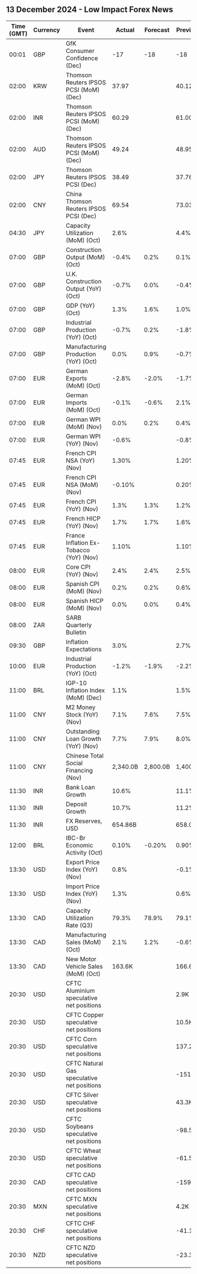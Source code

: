 ## 13 December 2024 - Low Impact Forex News

| Time (GMT) | Currency | Event | Actual | Forecast | Previous |
|------|----------|-------|--------|----------|----------|
| 00:01 | GBP | GfK Consumer Confidence (Dec) | -17 | -18 | -18 |
| 02:00 | KRW | Thomson Reuters IPSOS PCSI (MoM) (Dec) | 37.97 |  | 40.12 |
| 02:00 | INR | Thomson Reuters IPSOS PCSI (MoM) (Dec) | 60.29 |  | 61.00 |
| 02:00 | AUD | Thomson Reuters IPSOS PCSI (MoM) (Dec) | 49.24 |  | 48.95 |
| 02:00 | JPY | Thomson Reuters IPSOS PCSI (Dec) | 38.49 |  | 37.76 |
| 02:00 | CNY | China Thomson Reuters IPSOS PCSI (Dec) | 69.54 |  | 73.03 |
| 04:30 | JPY | Capacity Utilization (MoM) (Oct) | 2.6% |  | 4.4% |
| 07:00 | GBP | Construction Output (MoM) (Oct) | -0.4% | 0.2% | 0.1% |
| 07:00 | GBP | U.K. Construction Output (YoY) (Oct) | -0.7% | 0.0% | -0.4% |
| 07:00 | GBP | GDP (YoY) (Oct) | 1.3% | 1.6% | 1.0% |
| 07:00 | GBP | Industrial Production (YoY) (Oct) | -0.7% | 0.2% | -1.8% |
| 07:00 | GBP | Manufacturing Production (YoY) (Oct) | 0.0% | 0.9% | -0.7% |
| 07:00 | EUR | German Exports (MoM) (Oct) | -2.8% | -2.0% | -1.7% |
| 07:00 | EUR | German Imports (MoM) (Oct) | -0.1% | -0.6% | 2.1% |
| 07:00 | EUR | German WPI (MoM) (Nov) | 0.0% | 0.2% | 0.4% |
| 07:00 | EUR | German WPI (YoY) (Nov) | -0.6% |  | -0.8% |
| 07:45 | EUR | French CPI NSA (YoY) (Nov) | 1.30% |  | 1.20% |
| 07:45 | EUR | French CPI NSA (MoM) (Nov) | -0.10% |  | 0.20% |
| 07:45 | EUR | French CPI (YoY) (Nov) | 1.3% | 1.3% | 1.2% |
| 07:45 | EUR | French HICP (YoY) (Nov) | 1.7% | 1.7% | 1.6% |
| 07:45 | EUR | France Inflation Ex-Tobacco (YoY) (Nov) | 1.10% |  | 1.10% |
| 08:00 | EUR | Core CPI (YoY) (Nov) | 2.4% | 2.4% | 2.5% |
| 08:00 | EUR | Spanish CPI (MoM) (Nov) | 0.2% | 0.2% | 0.6% |
| 08:00 | EUR | Spanish HICP (MoM) (Nov) | 0.0% | 0.0% | 0.4% |
| 08:00 | ZAR | SARB Quarterly Bulletin |  |  |  |
| 09:30 | GBP | Inflation Expectations | 3.0% |  | 2.7% |
| 10:00 | EUR | Industrial Production (YoY) (Oct) | -1.2% | -1.9% | -2.2% |
| 11:00 | BRL | IGP-10 Inflation Index (MoM) (Dec) | 1.1% |  | 1.5% |
| 11:00 | CNY | M2 Money Stock (YoY) (Nov) | 7.1% | 7.6% | 7.5% |
| 11:00 | CNY | Outstanding Loan Growth (YoY) (Nov) | 7.7% | 7.9% | 8.0% |
| 11:00 | CNY | Chinese Total Social Financing (Nov) | 2,340.0B | 2,800.0B | 1,400.0B |
| 11:30 | INR | Bank Loan Growth | 10.6% |  | 11.1% |
| 11:30 | INR | Deposit Growth | 10.7% |  | 11.2% |
| 11:30 | INR | FX Reserves, USD | 654.86B |  | 658.09B |
| 12:00 | BRL | IBC-Br Economic Activity (Oct) | 0.10% | -0.20% | 0.90% |
| 13:30 | USD | Export Price Index (YoY) (Nov) | 0.8% |  | -0.1% |
| 13:30 | USD | Import Price Index (YoY) (Nov) | 1.3% |  | 0.6% |
| 13:30 | CAD | Capacity Utilization Rate (Q3) | 79.3% | 78.9% | 79.1% |
| 13:30 | CAD | Manufacturing Sales (MoM) (Oct) | 2.1% | 1.2% | -0.6% |
| 13:30 | CAD | New Motor Vehicle Sales (MoM) (Oct) | 163.6K |  | 166.6K |
| 20:30 | USD | CFTC Aluminium speculative net positions |  |  | 2.9K |
| 20:30 | USD | CFTC Copper speculative net positions |  |  | 10.5K |
| 20:30 | USD | CFTC Corn speculative net positions |  |  | 137.2K |
| 20:30 | USD | CFTC Natural Gas speculative net positions |  |  | -151.6K |
| 20:30 | USD | CFTC Silver speculative net positions |  |  | 43.3K |
| 20:30 | USD | CFTC Soybeans speculative net positions |  |  | -98.5K |
| 20:30 | USD | CFTC Wheat speculative net positions |  |  | -61.5K |
| 20:30 | CAD | CFTC CAD speculative net positions |  |  | -159.3K |
| 20:30 | MXN | CFTC MXN speculative net positions |  |  | 4.2K |
| 20:30 | CHF | CFTC CHF speculative net positions |  |  | -41.1K |
| 20:30 | NZD | CFTC NZD speculative net positions |  |  | -23.3K |
